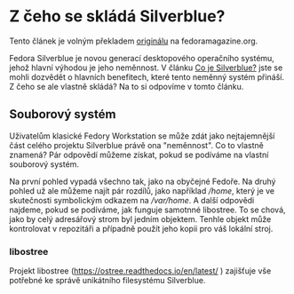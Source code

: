 # Z čeho se skládá Silverblue?

Tento článek je volným překladem [originálu](https://fedoramagazine.org/pieces-of-fedora-silverblue/) na fedoramagazine.org.

Fedora Silverblue je novou generací desktopového operačního systému, jehož hlavní výhodou je jeho neměnnost. V článku [Co je Silverblue?](https://mojefedora.cz/co-je-silverblue/) jste se mohli dozvědět o hlavních benefitech, které tento neměnný systém přináší. Z čeho se ale vlastně skládá? Na to si odpovíme v tomto článku.

## Souborový systém

Uživatelům klasické Fedory Workstation se může zdát jako nejtajemnější část celého projektu Silverblue právě ona "neměnnost". Co to vlastně znamená? Pár odpovědí můžeme získat, pokud se podíváme  na vlastní souborový systém. 

Na první pohled vypadá všechno tak, jako na obyčejné Fedoře. Na druhý pohled už ale můžeme najít pár rozdílů, jako například _/home_, který je ve skutečnosti symbolickým odkazem na _/var/home_.  A další odpovědi najdeme, pokud se podíváme, jak funguje samotnné libostree. To se chová, jako by celý adresářový strom byl jedním objektem. Tenhle objekt může kontrolovat v repozitáři a případně použít jeho kopii pro váš lokální stroj. 

### libostree

Projekt libostree (https://ostree.readthedocs.io/en/latest/ ) zajišťuje vše potřebné ke správě unikátního filesystému Silverblue.